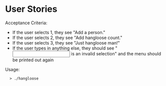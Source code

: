 # User Stories

Acceptance Criteria:

* If the user selects 1, they see "Add a person."
* If the user selects 2, they see "Add hangloose count."
* If the user selects 3, they see "Just hangloose man!"
* If the user types in anything else, they should see "<input> is an invalid selection" and the menu should be printed out again

Usage:

      > ./hangloose
